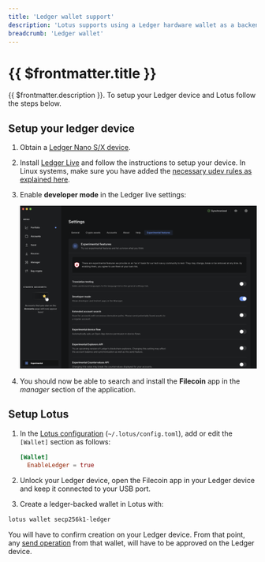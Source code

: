 ```yaml
---
title: 'Ledger wallet support'
description: 'Lotus supports using a Ledger hardware wallet as a backend for FIL transfers.'
breadcrumb: 'Ledger wallet'
---
```


# {{ $frontmatter.title }}

{{ $frontmatter.description }}. To setup your Ledger device and Lotus follow the steps below.

## Setup your ledger device

1. Obtain a [Ledger Nano S/X device](https://www.ledger.com/).

1. Install [Ledger Live](https://www.ledger.com/start/) and follow the instructions to setup your device. In Linux systems, make sure you have added the [necessary udev rules as explained here](https://support.ledger.com/hc/en-us/articles/115005165269-Fix-connection-issues).

1. Enable **developer mode** in the Ledger live settings:

   ![ledger-enable-dev-mode](../images/ledger.png)

1. You should now be able to search and install the **Filecoin** app in the _manager_ section of the application.

## Setup Lotus

1. In the [Lotus configuration](configuration-and-advanced-usage.md) (`~/.lotus/config.toml`), add or edit the `[Wallet]` section as follows:

   ```toml
   [Wallet]
     EnableLedger = true
   ```

1. Unlock your Ledger device, open the Filecoin app in your Ledger device and keep it connected to your USB port.
1. Create a ledger-backed wallet in Lotus with:

```sh
lotus wallet secp256k1-ledger
```

You will have to confirm creation on your Ledger device. From that point, any [send operation](send-and-receive-fil.md) from that wallet, will have to be approved on the Ledger device.
